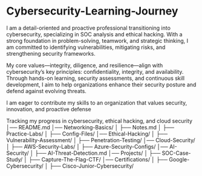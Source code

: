 # Cybersecurity-Learning-Journey
I am a detail-oriented and proactive professional transitioning into cybersecurity, specializing in SOC analysis and ethical hacking. With a strong foundation in problem-solving, teamwork, and strategic thinking, I am committed to identifying vulnerabilities, mitigating risks, and strengthening security frameworks.  

My core values—integrity, diligence, and resilience—align with cybersecurity’s key principles: confidentiality, integrity, and availability. Through hands-on learning, security assessments, and continuous skill development, I aim to help organizations enhance their security posture and defend against evolving threats.  

I am eager to contribute my skills to an organization that values security, innovation, and proactive defense

Tracking my progress in cybersecurity, ethical hacking, and cloud security
│── README.md
│── Networking-Basics/
│   ├── Notes.md
│   ├── Practice-Labs/
│   ├── Config-Files/
│── Ethical-Hacking/
│   ├── Vulnerability-Assessment/
│   ├── Penetration-Testing/
│── Cloud-Security/
│   ├── AWS-Security-Labs/
│   ├── Azure-Security-Configs/
│── AI-Security/
│   ├── AI-Threat-Detection.md
│── Projects/
│   ├── SOC-Case-Study/
│   ├── Capture-The-Flag-CTF/
│── Certifications/
│   ├── Google-Cybersecurity/
│   ├── Cisco-Junior-Cybersecurity/


